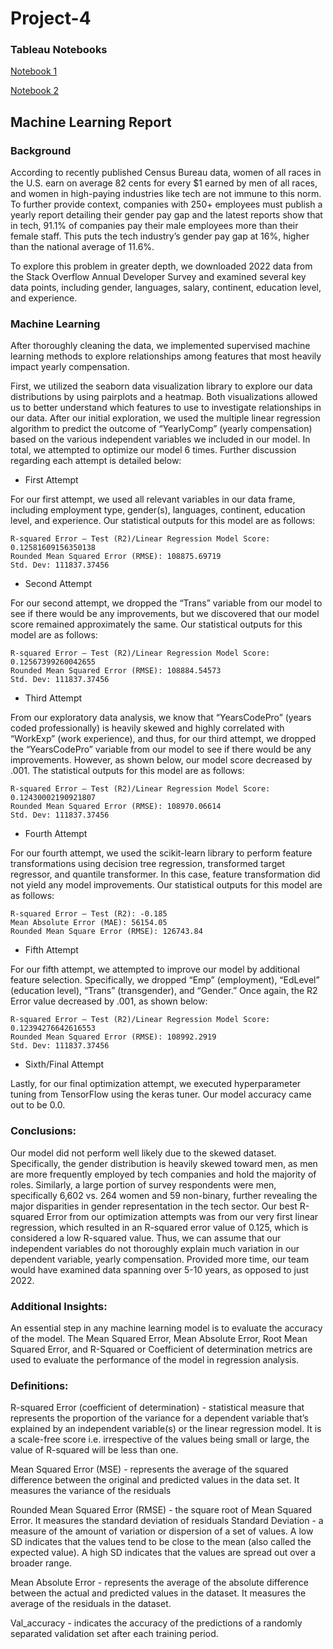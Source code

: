 # Project-4
### Tableau Notebooks
[Notebook 1](https://public.tableau.com/app/profile/rod.hughes/viz/Project4_16890380242060/SalaryStory?publish=yes)

[Notebook 2](https://public.tableau.com/app/profile/kelly.hendre/viz/PayGapinTechRoles/PayGapinTechRoles?publish=yes)

## Machine Learning Report

### Background
According to recently published Census Bureau data, women of all races in the U.S. earn on average 82 cents for every $1 earned by men of all races, and women in high-paying industries like tech are not immune to this norm. To further provide context, companies with 250+ employees must publish a yearly report detailing their gender pay gap and the latest reports show that in tech, 91.1% of companies pay their male employees more than their female staff. This puts the tech industry’s gender pay gap at 16%, higher than the national average of 11.6%.

To explore this problem in greater depth, we downloaded 2022 data from the Stack Overflow Annual Developer Survey and examined several key data points, including gender, languages, salary, continent, education level, and experience.

### Machine Learning

After thoroughly cleaning the data, we implemented supervised machine learning methods to explore relationships among features that most heavily impact yearly compensation.

First, we utilized the seaborn data visualization library to explore our data distributions by using pairplots and a heatmap. Both visualizations allowed us to better understand which features to use to investigate relationships in our data. After our initial exploration, we used the multiple linear regression algorithm to predict the outcome of “YearlyComp” (yearly compensation) based on the various independent variables we included in our model. In total, we attempted to optimize our model 6 times. Further discussion regarding each attempt is detailed below:

- First Attempt
  
For our first attempt, we used all relevant variables in our data frame, including employment type, gender(s), languages, continent, education level, and experience. Our statistical outputs for this model are as follows:

    R-squared Error – Test (R2)/Linear Regression Model Score: 0.12581609156350138
    Rounded Mean Squared Error (RMSE): 108875.69719
    Std. Dev: 111837.37456

- Second Attempt
  
For our second attempt, we dropped the “Trans” variable from our model to see if there would be any improvements, but we discovered that our model score remained approximately the same. Our statistical outputs for this model are as follows:

    R-squared Error – Test (R2)/Linear Regression Model Score: 0.12567399260042655
    Rounded Mean Squared Error (RMSE): 108884.54573
    Std. Dev: 111837.37456

- Third Attempt
  
From our exploratory data analysis, we know that “YearsCodePro” (years coded professionally) is heavily skewed and highly correlated with “WorkExp” (work experience), and thus, for our third attempt, we dropped the “YearsCodePro” variable from our model to see if there would be any improvements. However, as shown below, our model score decreased by .001. The statistical outputs for this model are as follows:

    R-squared Error – Test (R2)/Linear Regression Model Score: 0.12430002190921807
    Rounded Mean Squared Error (RMSE): 108970.06614
    Std. Dev: 111837.37456

- Fourth Attempt
  
For our fourth attempt, we used the scikit-learn library to perform feature transformations using decision tree regression, transformed target regressor, and quantile transformer. In this case, feature transformation did not yield any model improvements. Our statistical outputs for this model are as follows:

    R-squared Error – Test (R2): -0.185
    Mean Absolute Error (MAE): 56154.05
    Rounded Mean Square Error (RMSE): 126743.84

- Fifth Attempt
  
For our fifth attempt, we attempted to improve our model by additional feature selection. Specifically, we dropped “Emp” (employment), “EdLevel” (education level), “Trans” (transgender), and “Gender.” Once again, the R2 Error value decreased by .001, as shown below:

    R-squared Error – Test (R2)/Linear Regression Model Score: 0.12394276642616553
    Rounded Mean Squared Error (RMSE): 108992.2919
    Std. Dev: 111837.37456

- Sixth/Final Attempt

Lastly, for our final optimization attempt, we executed hyperparameter tuning from TensorFlow using the keras tuner. Our model accuracy came out to be 0.0.

### Conclusions:
Our model did not perform well likely due to the skewed dataset. Specifically, the gender distribution is heavily skewed toward men, as men are more frequently employed by tech companies and hold the majority of roles. Similarly, a large portion of survey respondents were men, specifically 6,602 vs. 264 women and 59 non-binary, further revealing the major disparities in gender representation in the tech sector. Our best R-squared Error from our optimization attempts was from our very first linear regression, which resulted in an R-squared error value of 0.125, which is considered a low R-squared value. Thus, we can assume that our independent variables do not thoroughly explain much variation in our dependent variable, yearly compensation. Provided more time, our team would have examined data spanning over 5-10 years, as opposed to just 2022.

### Additional Insights:
An essential step in any machine learning model is to evaluate the accuracy of the model. The Mean Squared Error, Mean Absolute Error, Root Mean Squared Error, and R-Squared or Coefficient of determination metrics are used to evaluate the performance of the model in regression analysis.

### Definitions:
R-squared Error (coefficient of determination) - statistical measure that represents the proportion of the variance for a dependent variable that’s explained by an independent variable(s) or the linear regression model. It is a scale-free score i.e. irrespective of the values being small or large, the value of R-squared will be less than one.

Mean Squared Error (MSE) - represents the average of the squared difference between the original and predicted values in the data set. It measures the variance of the residuals

Rounded Mean Squared Error (RMSE) - the square root of Mean Squared Error. It measures the standard deviation of residuals
Standard Deviation - a measure of the amount of variation or dispersion of a set of values. A low SD indicates that the values tend to be close to the mean (also called the expected value). A high SD indicates that the values are spread out over a broader range.

Mean Absolute Error - represents the average of the absolute difference between the actual and predicted values in the dataset. It measures the average of the residuals in the dataset.

Val_accuracy - indicates the accuracy of the predictions of a randomly separated validation set after each training period.


